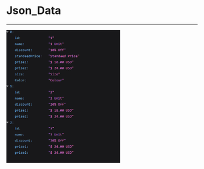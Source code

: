 # Json_Data

<hr></hr>
<img src="https://github.com/sudhanshu1919/task_data/blob/main/Data.png" alt="calculator" width="300" height="350px">
